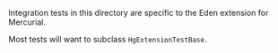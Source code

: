 Integration tests in this directory are specific to the Eden extension for Mercurial.

Most tests will want to subclass `HgExtensionTestBase`.
